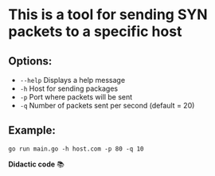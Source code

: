 # This is a tool for sending SYN packets to a specific host

## Options: 
 - `--help`   Displays a help message
 - `-h`       Host for sending packages
 - `-p`       Port where packets will be sent
 - `-q`       Number of packets sent per second (default = 20)

## Example:
```go run main.go -h host.com -p 80 -q 10```

**Didactic code** 📚
